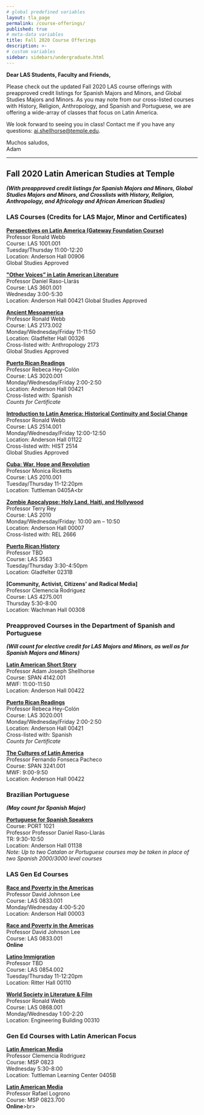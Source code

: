 ```yaml
---
# global predefined variables
layout: tla_page
permalink: /course-offerings/
published: true
# meta-data variables
title: Fall 2020 Course Offerings
description: >-
# custom variables
sidebar: sidebars/undergraduate.html
---
```

**Dear LAS Students, Faculty and Friends,**<br>

Please check out the updated Fall 2020 LAS course offerings with preapproved credit listings for Spanish Majors and Minors, and Global Studies Majors and Minors. As you may note from our cross-listed courses with History, Religion, Anthropology, and Spanish and Portuguese, we are offering a wide-array of classes that focus on Latin America.

We look forward to seeing you in class! Contact me if you have any questions: [aj.shellhorse@temple.edu](mailto:aj.shellhorse@temple.edu).

Muchos saludos,<br>
Adam

___

## Fall 2020 Latin American Studies at Temple 
**_(With preapproved credit listings for Spanish Majors and Minors, Global Studies Majors and Minors, and Crosslists with History, Religion, Anthropology, and Africology and African American Studies)_**<br>

### LAS Courses (Credits for LAS Major, Minor and Certificates)
**[Perspectives on Latin America (Gateway Foundation Course)](https://bulletin.temple.edu/search/?P=LAS%201001)**<br>
Professor Ronald Webb<br> 
Course: LAS 1001.001<br> 
Tuesday/Thursday 11:00-12:20<br>
Location: Anderson Hall 00906<br>
Global Studies Approved<br>

**["Other Voices” in Latin American Literature](https://bulletin.temple.edu/search/?P=LAS%203601)**<br>
Professor Daniel Raso-Llarás<br> 
Course: LAS 3601.001<br>
Wednesday 3:00-5:30<br>
Location: Anderson Hall 00421
Global Studies Approved<br>

**[Ancient Mesoamerica](https://bulletin.temple.edu/search/?P=LAS%202173)**<br>
Professor Ronald Webb<br> 
Course: LAS 2173.002<br>
Monday/Wednesday/Friday 11-11:50<br>
Location: Gladfelter Hall 00326<br>
Cross-listed with: Anthropology 2173<br>
Global Studies Approved<br>

**[Puerto Rican Readings](https://bulletin.temple.edu/search/?P=LAS%203020)**<br>
Professor Rebeca Hey-Colón<br> 
Course: LAS 3020.001<br>
Monday/Wednesday/Friday 2:00-2:50<br> 
Location: Anderson Hall 00421<br>
Cross-listed with: Spanish<br>
*Counts for Certificate*<br>

**[Introduction to Latin America: Historical Continuity and Social Change](https://bulletin.temple.edu/search/?P=LAS%202514)**<br> 
Professor Ronald Webb<br>
Course: LAS 2514.001<br>
Monday/Wednesday/Friday 12:00-12:50<br>
Location: Anderson Hall 01122<br> 
Cross-listed with: HIST 2514<br>
Global Studies Approved<br>
  
**[Cuba: War, Hope and Revolution](https://bulletin.temple.edu/search/?P=LAS%202010)**<br>
Professor Monica Ricketts<br>
Course: LAS 2010.001<br> 
Tuesday/Thursday 11-12:20pm<br> 
Location: Tuttleman 0405A<br

**[Zombie Apocalypse: Holy Land, Haiti, and Hollywood](https://bulletin.temple.edu/search/?P=LAS%202010)**<br> 
Professor Terry Rey<br>
Course: LAS 2010<br>
Monday/Wednesday/Friday: 10:00 am – 10:50<br>
Location: Anderson Hall 00007<br>
Cross-listed with: REL 2666<br>

**[Puerto Rican History](https://bulletin.temple.edu/search/?P=LAS%203563)**<br> 
Professor TBD<br> 
Course: LAS 3563<br> 
Tuesday/Thursday 3:30-4:50pm<br>
Location: Gladfelter 0231B<br>

**[Community, Activist, Citizens' and Radical Media]**<br>
Professor Clemencia Rodriguez<br>
Course: LAS 4275.001<br> 
Thursday 5:30-8:00<br>
Location: Wachman Hall 00308<br>

### Preapproved Courses in the Department of Spanish and Portuguese 
**_(Will count for elective credit for LAS Majors and Minors, as well as for Spanish Majors and Minors)_**<br>

**[Latin American Short Story](https://bulletin.temple.edu/search/?P=SPAN%204142)**<br>
Professor Adam Joseph Shellhorse<br>
Course: SPAN 4142.001<br>
MWF: 11:00-11:50<br>
Location: Anderson Hall 00422<br>

**[Puerto Rican Readings](https://bulletin.temple.edu/search/?P=LAS%203020)**<br>
Professor Rebeca Hey-Colón<br> 
Course: LAS 3020.001<br>
Monday/Wednesday/Friday 2:00-2:50<br> 
Location: Anderson Hall 00421<br>
Cross-listed with: Spanish<br>
*Counts for Certificate*<br>

**[The Cultures of Latin America](https://bulletin.temple.edu/search/?P=SPAN%203241)**<br>
Professor Fernando Fonseca Pacheco<br>
Course: SPAN 3241.001<br>
MWF: 9:00-9:50<br>
Location: Anderson Hall 00422<br>

### Brazilian Portuguese 
**_(May count for Spanish Major)_**<br>

**[Portuguese for Spanish Speakers](https://bulletin.temple.edu/search/?P=PORT%201021)**<br>
Course: PORT 1021<br>
Professor Professor Daniel Raso-Llarás<br>
TR: 9:30-10:50<br>
Location: Anderson Hall 01138<br>
_Note: Up to two Catalan or Portuguese courses may be taken in place of two Spanish 	2000/3000 level courses_<br>

### LAS Gen Ed Courses

**[Race and Poverty in the Americas](https://bulletin.temple.edu/search/?P=LAS%200833)**<br>
Professor David Johnson Lee<br> 
Course: LAS 0833.001<br> 
Monday/Wednesday 4:00-5:20<br> 
Location: Anderson Hall 00003<br>

**[Race and Poverty in the Americas](https://bulletin.temple.edu/search/?P=LAS%200833)**<br>
Professor David Johnson Lee<br> 
Course: LAS 0833.001<br> 
**Online**<br>

**[Latino Immigration](https://bulletin.temple.edu/search/?P=LAS%200854)**<br> 
Professor TBD<br> 
Course: LAS 0854.002<br>
Tuesday/Thursday 11-12:20pm<br> 
Location: Ritter Hall 00110<br>

**[World Society in Literature & Film](https://bulletin.temple.edu/search/?P=LAS%200868)**<br> 
Professor Ronald Webb<br> 
Course: LAS 0868.001<br> 
Monday/Wednesday 1:00-2:20<br>
Location: Engineering Building 00310<br>

### Gen Ed Courses with Latin American Focus

**[Latin American Media](https://bulletin.temple.edu/search/?P=MSP%200823)**<br>
Professor Clemencia Rodriguez<br>
Course: MSP 0823<br> 
Wednesday 5:30-8:00<br>
Location: Tuttleman Learning Center 0405B<br>

**[Latin American Media](https://bulletin.temple.edu/search/?P=MSP%200823)**<br>
Professor Rafael Logrono<br>
Course: MSP 0823.700<br>
**Online**>br>

